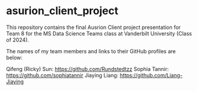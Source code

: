 # asurion_client_project

This repository contains the final Ausrion Client project presentation for Team 8 for the MS Data Science Teams class at Vanderbilt University (Class of 2024).

The names of my team members and links to their GitHub profiles are below:

Qifeng (Ricky) Sun: https://github.com/Rundstedtzz
Sophia Tannir: https://github.com/sophiatannir
Jiaying Liang: https://github.com/Liang-Jiaying
